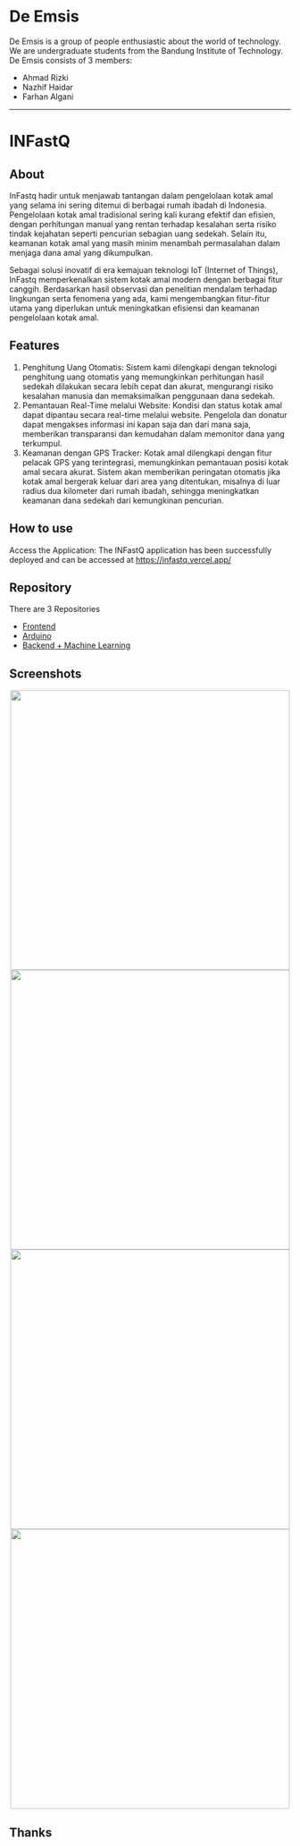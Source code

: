 # De Emsis

De Emsis is a group of people enthusiastic about the world of technology. We are undergraduate students from the Bandung Institute of Technology. De Emsis consists of 3 members:

- Ahmad Rizki
- Nazhif Haidar
- Farhan Algani

---

# INFastQ

## About
InFastq hadir untuk menjawab tantangan dalam pengelolaan kotak amal yang selama ini sering ditemui di berbagai rumah ibadah di Indonesia. Pengelolaan kotak amal tradisional sering kali kurang efektif dan efisien, dengan perhitungan manual yang rentan terhadap kesalahan serta risiko tindak kejahatan seperti pencurian sebagian uang sedekah. Selain itu, keamanan kotak amal yang masih minim menambah permasalahan dalam menjaga dana amal yang dikumpulkan.

Sebagai solusi inovatif di era kemajuan teknologi IoT (Internet of Things), InFastq memperkenalkan sistem kotak amal modern dengan berbagai fitur canggih. Berdasarkan hasil observasi dan penelitian mendalam terhadap lingkungan serta fenomena yang ada, kami mengembangkan fitur-fitur utama yang diperlukan untuk meningkatkan efisiensi dan keamanan pengelolaan kotak amal.

## Features
1. Penghitung Uang Otomatis: Sistem kami dilengkapi dengan teknologi penghitung uang otomatis yang memungkinkan perhitungan hasil sedekah dilakukan secara lebih cepat dan akurat, mengurangi risiko kesalahan manusia dan memaksimalkan penggunaan dana sedekah.
2. Pemantauan Real-Time melalui Website: Kondisi dan status kotak amal dapat dipantau secara real-time melalui website. Pengelola dan donatur dapat mengakses informasi ini kapan saja dan dari mana saja, memberikan transparansi dan kemudahan dalam memonitor dana yang terkumpul.
3. Keamanan dengan GPS Tracker: Kotak amal dilengkapi dengan fitur pelacak GPS yang terintegrasi, memungkinkan pemantauan posisi kotak amal secara akurat. Sistem akan memberikan peringatan otomatis jika kotak amal bergerak keluar dari area yang ditentukan, misalnya di luar radius dua kilometer dari rumah ibadah, sehingga meningkatkan keamanan dana sedekah dari kemungkinan pencurian.

## How to use
Access the Application: The INFastQ application has been successfully deployed and can be accessed at https://infastq.vercel.app/

## Repository

There are 3 Repositories
- [Frontend](https://github.com/Infastq/INFastQ-web)
- [Arduino](https://github.com/Infastq/INFastQ)
- [Backend + Machine Learning](https://github.com/Infastq/infastq-api)

## Screenshots

<!-- add image in asset with same width -->
<div align="center">
  <img src="./assets/1.png" width="500">
</div>
<div align="center">
  <img src="./assets/2.png" width="500">
</div>
<div align="center">
  <img src="./assets/3.png" width="500">
</div>
<div align="center">
  <img src="./assets/4.png" width="500">
</div>

<!-- Thanks -->
## Thanks